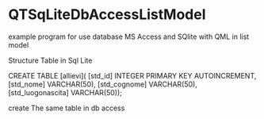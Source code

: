 # QTSqLiteDbAccessListModel
example program for use database MS Access and SQlite with QML in list model

Structure Table in Sql Lite

CREATE TABLE [allievi](
  [std_id] INTEGER PRIMARY KEY AUTOINCREMENT, 
  [std_nome] VARCHAR(50), 
  [std_cognome] VARCHAR(50), 
  [std_luogonascita] VARCHAR(50));

create The same table in db access
